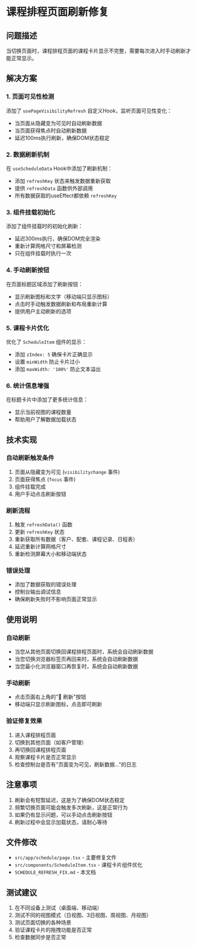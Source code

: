 # 课程排程页面刷新修复

## 问题描述
当切换页面时，课程排程页面的课程卡片显示不完整，需要每次进入时手动刷新才能正常显示。

## 解决方案

### 1. 页面可见性检测
添加了 `usePageVisibilityRefresh` 自定义Hook，监听页面可见性变化：
- 当页面从隐藏变为可见时自动刷新数据
- 当页面获得焦点时自动刷新数据
- 延迟100ms执行刷新，确保DOM状态稳定

### 2. 数据刷新机制
在 `useScheduleData` Hook中添加了刷新机制：
- 添加 `refreshKey` 状态来触发数据重新获取
- 提供 `refreshData` 函数供外部调用
- 所有数据获取的useEffect都依赖 `refreshKey`

### 3. 组件挂载初始化
添加了组件挂载时的初始化刷新：
- 延迟300ms执行，确保DOM完全渲染
- 重新计算网格尺寸和屏幕检测
- 只在组件挂载时执行一次

### 4. 手动刷新按钮
在页面标题区域添加了刷新按钮：
- 显示刷新图标和文字（移动端只显示图标）
- 点击时手动触发数据刷新和布局重新计算
- 提供用户主动刷新的选项

### 5. 课程卡片优化
优化了 `ScheduleItem` 组件的显示：
- 添加 `zIndex: 5` 确保卡片正确显示
- 设置 `minWidth` 防止卡片过小
- 添加 `maxWidth: '100%'` 防止文本溢出

### 6. 统计信息增强
在标题卡片中添加了更多统计信息：
- 显示当前视图的课程数量
- 帮助用户了解数据加载状态

## 技术实现

### 自动刷新触发条件
1. 页面从隐藏变为可见 (`visibilitychange` 事件)
2. 页面获得焦点 (`focus` 事件)
3. 组件挂载完成
4. 用户手动点击刷新按钮

### 刷新流程
1. 触发 `refreshData()` 函数
2. 更新 `refreshKey` 状态
3. 重新获取所有数据（客户、配套、课程记录、日程表）
4. 延迟重新计算网格尺寸
5. 重新检测屏幕大小和移动端状态

### 错误处理
- 添加了数据获取的错误处理
- 控制台输出调试信息
- 确保刷新失败时不影响页面正常显示

## 使用说明

### 自动刷新
- 当您从其他页面切换回课程排程页面时，系统会自动刷新数据
- 当您切换浏览器标签页再回来时，系统会自动刷新数据
- 当您最小化浏览器窗口再恢复时，系统会自动刷新数据

### 手动刷新
- 点击页面右上角的"🔄 刷新"按钮
- 移动端只显示刷新图标，点击即可刷新

### 验证修复效果
1. 进入课程排程页面
2. 切换到其他页面（如客户管理）
3. 再切换回课程排程页面
4. 观察课程卡片是否正常显示
5. 检查控制台是否有"页面变为可见，刷新数据..."的日志

## 注意事项

1. 刷新会有短暂延迟，这是为了确保DOM状态稳定
2. 频繁切换页面可能会触发多次刷新，这是正常行为
3. 如果仍有显示问题，可以手动点击刷新按钮
4. 刷新过程中会显示加载状态，请耐心等待

## 文件修改

- `src/app/schedule/page.tsx` - 主要修复文件
- `src/components/ScheduleItem.tsx` - 课程卡片组件优化
- `SCHEDULE_REFRESH_FIX.md` - 本文档

## 测试建议

1. 在不同设备上测试（桌面端、移动端）
2. 测试不同的视图模式（日视图、3日视图、周视图、月视图）
3. 测试页面切换的各种场景
4. 验证课程卡片的拖拽功能是否正常
5. 检查数据同步是否正常 